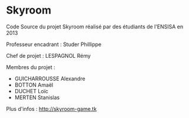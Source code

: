 Skyroom
=======

Code Source du projet Skyroom réalisé par des étudiants de l'ENSISA en 2013

Professeur encadrant : Studer Phillippe

Chef de projet : LESPAGNOL Rémy

Membres du projet : 
  - GUICHARROUSSE Alexandre
  - BOTTON Amaël
  - DUCHET Loïc
  - MERTEN Stanislas


Plus d'infos : http://skyroom-game.tk

